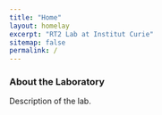 ```yaml
---
title: "Home"
layout: homelay
excerpt: "RT2 Lab at Institut Curie"
sitemap: false
permalink: /
---
```


### About the Laboratory

Description of the lab.